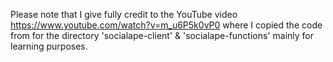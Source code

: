 Please note that I give fully credit to the YouTube video https://www.youtube.com/watch?v=m_u6P5k0vP0
where I copied the code from for the directory 'socialape-client' & 'socialape-functions'
mainly for learning purposes. 